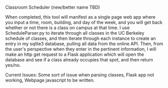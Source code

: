 Classroom Scheduler (new/better name TBD)

When completed, this tool will manifest as a single page web app where you input a time, room, building, and day of the week, and you will get back whether or not there is a class on campus at that time. I use ScheduleParser.py to iterate through all classes in the UC Berkeley schedule of classes, and then iterate through each instance to create an entry in my sqlite3 database, pulling all data from the online API. Then, from the user's perspective when they enter in the pertinent information, I will make an http get request to a Flask application which will open the database and see if a class already occupies that spot, and then return yes/no. 

Current Issues:
Some sort of issue when parsing classes, Flask app not working, Webpage javascript to be written.
